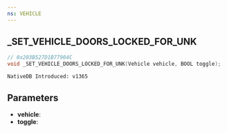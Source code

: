 ```yaml
---
ns: VEHICLE
---
```

## _SET_VEHICLE_DOORS_LOCKED_FOR_UNK

```c
// 0x203B527D1B77904C
void _SET_VEHICLE_DOORS_LOCKED_FOR_UNK(Vehicle vehicle, BOOL toggle);
```

```
NativeDB Introduced: v1365
```

## Parameters
* **vehicle**:
* **toggle**:
